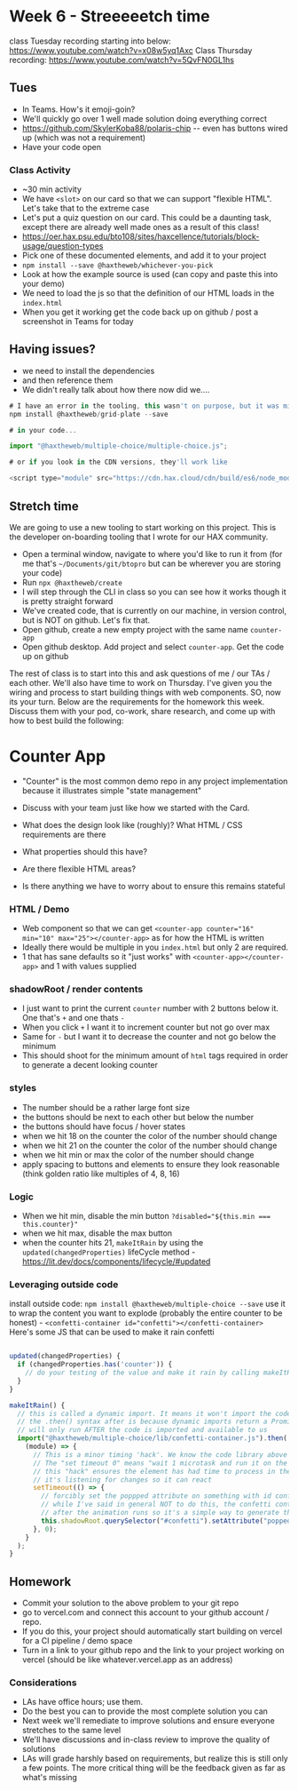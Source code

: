 # Week 6 - Streeeeetch time

class Tuesday recording starting into below: https://www.youtube.com/watch?v=x08w5yq1Axc
Class Thursday recording: https://www.youtube.com/watch?v=5QvFN0GL1hs

## Tues

- In Teams. How's it emoji-goin?
- We'll quickly go over 1 well made solution doing everything correct
- https://github.com/SkylerKoba88/polaris-chip -- even has buttons wired up (which was not a requirement)
- Have your code open

### Class Activity

- ~30 min activity
- We have `<slot>` on our card so that we can support "flexible HTML". Let's take that to the extreme case
- Let's put a quiz question on our card. This could be a daunting task, except there are already well made ones as a result of this class!
- https://oer.hax.psu.edu/bto108/sites/haxcellence/tutorials/block-usage/question-types
- Pick one of these documented elements, and add it to your project
- `npm install --save @haxtheweb/whichever-you-pick`
- Look at how the example source is used (can copy and paste this into your demo)
- We need to load the js so that the definition of our HTML loads in the `index.html`
- When you get it working get the code back up on github / post a screenshot in Teams for today

## Having issues?
- we need to install the dependencies
- and then reference them
- We didn't really talk about how there now did we....

```js
# I have an error in the tooling, this wasn't on purpose, but it was missing this dependency
npm install @haxtheweb/grid-plate --save

# in your code...

import "@haxtheweb/multiple-choice/multiple-choice.js";

# or if you look in the CDN versions, they'll work like

<script type="module" src="https://cdn.hax.cloud/cdn/build/es6/node_modules/@haxtheweb/multiple-choice/multiple-choice.js"></script>

```

## Stretch time
We are going to use a new tooling to start working on this project. This is the developer on-boarding tooling that I wrote for our HAX community.

- Open a terminal window, navigate to where you'd like to run it from (for me that's `~/Documents/git/btopro` but can be wherever you are storing your code)
- Run `npx @haxtheweb/create`
- I will step through the CLI in class so you can see how it works though it is pretty straight forward
- We've created code, that is currently on our machine, in version control, but is NOT on github. Let's fix that.
- Open github, create a new empty project with the same name `counter-app`
- Open github desktop. Add project and select `counter-app`. Get the code up on github

The rest of class is to start into this and ask questions of me / our TAs / each other. We'll also have time to work on Thursday. I've given you the wiring and process to start building things with web components. SO, now its your turn. Below are the requirements for the
homework this week. Discuss them with your pod, co-work, share research, and come up with how to best build the following:

# Counter App
- "Counter" is the most common demo repo in any project implementation because it illustrates simple "state management"
- Discuss with your team just like how we started with the Card.

- What does the design look like (roughly)? What HTML / CSS requirements are there
- What properties should this have?
- Are there flexible HTML areas?
- Is there anything we have to worry about to ensure this remains stateful

### HTML / Demo
- Web component so that we can get `<counter-app counter="16" min="10" max="25"></counter-app>` as for how the HTML is written
- Ideally there would be multiple in you `index.html` but only 2 are required.
- 1 that has sane defaults so it "just works" with `<counter-app></counter-app>` and 1 with values supplied

### shadowRoot / render contents
- I just want to print the current `counter` number with 2 buttons below it. One that's `+` and one thats `-`
- When you click `+` I want it to increment counter but not go over max
- Same for `-` but I want it to decrease the counter and not go below the minimum
- This should shoot for the minimum amount of `html` tags required in order to generate a decent looking counter

### styles
- The number should be a rather large font size
- the buttons should be next to each other but below the number
- the buttons should have focus / hover states
- when we hit 18 on the counter the color of the number should change
- when we hit 21 on the counter the color of the number should change
- when we hit min or max the color of the number should change
- apply spacing to buttons and elements to ensure they look reasonable (think golden ratio like multiples of 4, 8, 16)

### Logic
- When we hit min, disable the min button `?disabled="${this.min === this.counter}"`
- when we hit max, disable the max button
- when the counter hits 21, `makeItRain` by using the `updated(changedProperties)` lifeCycle method - https://lit.dev/docs/components/lifecycle/#updated

### Leveraging outside code
install outside code: `npm install @haxtheweb/multiple-choice --save`
use it to wrap the content you want to explode (probably the entire counter to be honest) - `<confetti-container id="confetti"></confetti-container>`
Here's some JS that can be used to make it rain confetti

```js

updated(changedProperties) {
  if (changedProperties.has('counter')) {
    // do your testing of the value and make it rain by calling makeItRain
  }
}

makeItRain() {
  // this is called a dynamic import. It means it won't import the code for confetti until this method is called
  // the .then() syntax after is because dynamic imports return a Promise object. Meaning the then() code
  // will only run AFTER the code is imported and available to us
  import("@haxtheweb/multiple-choice/lib/confetti-container.js").then(
    (module) => {
      // This is a minor timing 'hack'. We know the code library above will import prior to this running
      // The "set timeout 0" means "wait 1 microtask and run it on the next cycle.
      // this "hack" ensures the element has had time to process in the DOM so that when we set popped
      // it's listening for changes so it can react
      setTimeout(() => {
        // forcibly set the poppped attribute on something with id confetti
        // while I've said in general NOT to do this, the confetti container element will reset this
        // after the animation runs so it's a simple way to generate the effect over and over again
        this.shadowRoot.querySelector("#confetti").setAttribute("popped", "");
      }, 0);
    }
  );
}
```

## Homework
- Commit your solution to the above problem to your git repo
- go to vercel.com and connect this account to your github account / repo.
- If you do this, your project should automatically start building on vercel for a CI pipeline / demo space
- Turn in a link to your github repo and the link to your project working on vercel (should be like whatever.vercel.app as an address)

### Considerations
- LAs have office hours; use them.
- Do the best you can to provide the most complete solution you can
- Next week we'll remediate to improve solutions and ensure everyone stretches to the same level
- We'll have discussions and in-class review to improve the quality of solutions
- LAs will grade harshly based on requirements, but realize this is still only a few points. The more critical thing will be the feedback given as far as what's missing
